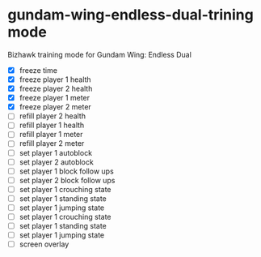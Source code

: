 # gundam-wing-endless-dual-trining mode
 Bizhawk training mode for Gundam Wing: Endless Dual

 - [X] freeze time
 - [X] freeze player 1 health
 - [X] freeze player 2 health
 - [X] freeze player 1 meter
 - [X] freeze player 2 meter
 - [ ] refill player 2 health
 - [ ] refill player 1 health
 - [ ] refill player 1 meter
 - [ ] refill player 2 meter
 - [ ] set player 1 autoblock
 - [ ] set player 2 autoblock
 - [ ] set player 1 block follow ups
 - [ ] set player 2 block follow ups
 - [ ] set player 1 crouching state
 - [ ] set player 1 standing state
 - [ ] set player 1 jumping state
 - [ ] set player 1 crouching state
 - [ ] set player 1 standing state
 - [ ] set player 1 jumping state
 - [ ] screen overlay
